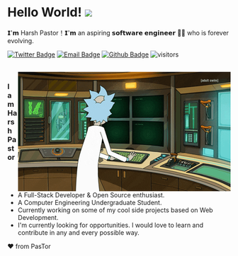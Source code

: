 # Hello World! <img src="https://raw.githubusercontent.com/iampavangandhi/iampavangandhi/master/gifs/Hi.gif" width="30px"></h2>

𝗜'𝗺 Harsh Pastor！𝗜'𝗺 an aspiring 𝘀𝗼𝗳𝘁𝘄𝗮𝗿𝗲 𝗲𝗻𝗴𝗶𝗻𝗲𝗲𝗿 👨‍💻 who is forever evolving.

[![Twitter Badge](https://img.shields.io/badge/-Twitter-1da1f2?style=flat-square&labelColor=1da1f2&logo=twitter&logoColor=white&link=https://twitter.com/Yaronzz)](https://twitter.com/harshpastor)
[![Email Badge](https://img.shields.io/badge/-Email-c14438?style=flat-square&logo=Gmail&logoColor=white&link=mailto:harshpastor@gmail.com)](mailto:harshpastor@gmail.com)
[![Github Badge](https://img.shields.io/badge/-Github-232323?style=flat-square&logo=Github&logoColor=white&link=https://space.bilibili.com/7708412)](https://github.com/harshpastor/)
![visitors](https://visitor-badge.laobi.icu/badge?page_id=harshpastor)


<br />
<img align="right" alt="GIF" src="https://github.com/darshan-jain/darshan-jain/blob/master/rick.gif" />

### I am Harsh Pastor
- A Full-Stack Developer & Open Source enthusiast.
- A Computer Engineering Undergraduate Student. 
- Currently working on some of my cool side projects based on Web Development.
- I'm currently looking for opportunities. I would love to learn and contribute in any and every possible way.

❤️ from PasTor
